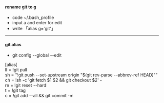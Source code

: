#### rename git to g

- code ~/.bash_profile
- input a and enter for edit
- write 「alias g='git'」

---

#### git alias

- git config --global --edit

[alias]
<br />
ll = !git pull
<br />
sh = "!git push --set-upstream origin \"$(git rev-parse --abbrev-ref HEAD)\""
<br />
ch = !sh -c 'git fetch $1 $2 && git checkout $2' -
<br />
re = !git reset --hard
<br />
t = !git tag
<br />
c = !git add --all && git commit -m
